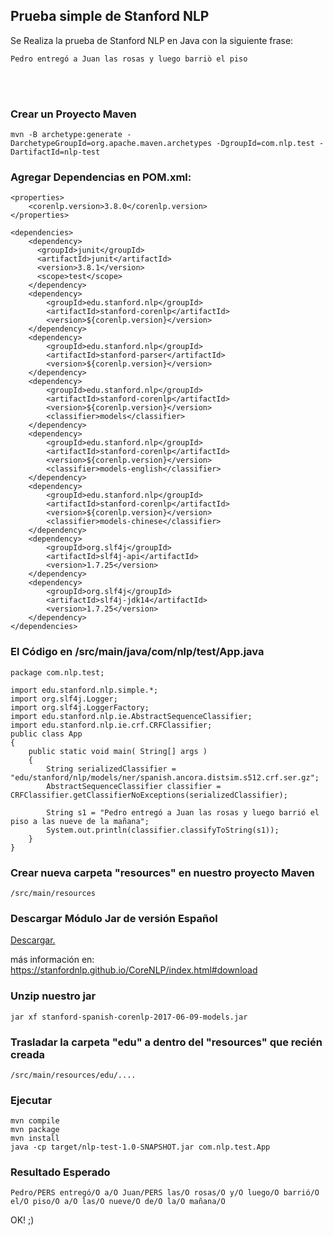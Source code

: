 ## Prueba simple de Stanford NLP
Se Realiza la prueba de Stanford NLP en Java con la siguiente frase:
```
Pedro entregó a Juan las rosas y luego barriò el piso
```

<br>
<br>

### Crear un Proyecto Maven
```
mvn -B archetype:generate -DarchetypeGroupId=org.apache.maven.archetypes -DgroupId=com.nlp.test -DartifactId=nlp-test
```

### Agregar Dependencias en POM.xml:
```
<properties>  
    <corenlp.version>3.8.0</corenlp.version>  
</properties>

<dependencies>
    <dependency>
      <groupId>junit</groupId>
      <artifactId>junit</artifactId>
      <version>3.8.1</version>
      <scope>test</scope>
    </dependency>
    <dependency>  
        <groupId>edu.stanford.nlp</groupId>  
        <artifactId>stanford-corenlp</artifactId>  
        <version>${corenlp.version}</version>  
    </dependency>  
    <dependency>
        <groupId>edu.stanford.nlp</groupId>
        <artifactId>stanford-parser</artifactId>
        <version>${corenlp.version}</version>  
    </dependency>
    <dependency>  
        <groupId>edu.stanford.nlp</groupId>  
        <artifactId>stanford-corenlp</artifactId>  
        <version>${corenlp.version}</version>  
        <classifier>models</classifier>  
    </dependency>  
    <dependency>  
        <groupId>edu.stanford.nlp</groupId>  
        <artifactId>stanford-corenlp</artifactId>  
        <version>${corenlp.version}</version>  
        <classifier>models-english</classifier>  
    </dependency>  
    <dependency>  
        <groupId>edu.stanford.nlp</groupId>  
        <artifactId>stanford-corenlp</artifactId>  
        <version>${corenlp.version}</version>  
        <classifier>models-chinese</classifier>  
    </dependency>
    <dependency>
        <groupId>org.slf4j</groupId>
        <artifactId>slf4j-api</artifactId>
        <version>1.7.25</version>
    </dependency>
    <dependency>
        <groupId>org.slf4j</groupId>
        <artifactId>slf4j-jdk14</artifactId>
        <version>1.7.25</version>
    </dependency>
</dependencies>
```

### El Código en /src/main/java/com/nlp/test/App.java
```
package com.nlp.test;

import edu.stanford.nlp.simple.*;
import org.slf4j.Logger;
import org.slf4j.LoggerFactory;
import edu.stanford.nlp.ie.AbstractSequenceClassifier;
import edu.stanford.nlp.ie.crf.CRFClassifier;
public class App 
{
    public static void main( String[] args )
    {
        String serializedClassifier = "edu/stanford/nlp/models/ner/spanish.ancora.distsim.s512.crf.ser.gz";
        AbstractSequenceClassifier classifier = CRFClassifier.getClassifierNoExceptions(serializedClassifier);

        String s1 = "Pedro entregó a Juan las rosas y luego barrió el piso a las nueve de la mañana";
        System.out.println(classifier.classifyToString(s1));
    }
}
```

### Crear nueva carpeta "resources" en nuestro proyecto Maven
```
/src/main/resources
```



### Descargar Módulo Jar de versión Español
[Descargar.](http://nlp.stanford.edu/software/stanford-spanish-corenlp-2017-06-09-models.jar)

más información en: https://stanfordnlp.github.io/CoreNLP/index.html#download



### Unzip nuestro jar
```
jar xf stanford-spanish-corenlp-2017-06-09-models.jar
```

### Trasladar la carpeta "edu" a dentro del "resources" que recién creada
```
/src/main/resources/edu/.... 
```

### Ejecutar
```
mvn compile
mvn package
mvn install
java -cp target/nlp-test-1.0-SNAPSHOT.jar com.nlp.test.App
```

### Resultado Esperado
```
Pedro/PERS entregó/O a/O Juan/PERS las/O rosas/O y/O luego/O barrió/O el/O piso/O a/O las/O nueve/O de/O la/O mañana/O
```

OK! ;)
